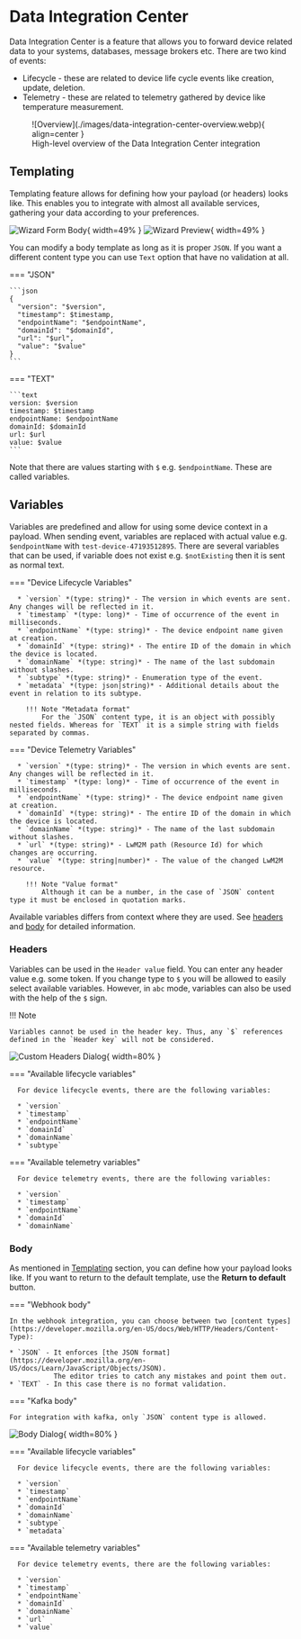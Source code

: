 # Data Integration Center

Data Integration Center is a feature that allows you to forward device related data to your systems, databases, message
brokers etc. There are two kind of events:

* Lifecycle - these are related to device life cycle events like creation, update, deletion.
* Telemetry - these are related to telemetry gathered by device like temperature measurement.

<figure markdown>
  ![Overview](./images/data-integration-center-overview.webp){ align=center }
  <figcaption>High-level overview of the Data Integration Center integration</figcaption>
</figure>

## Templating

Templating feature allows for defining how your payload (or headers) looks like. This enables you to integrate with
almost all available services, gathering your data according to your preferences.

![Wizard Form Body](./images/wizard-form-body.webp){ width=49% } ![Wizard Preview](./images/wizard-preview.webp){ width=49% }

You can modify a body template as long as it is proper `JSON`. If you want a different content type you can use `Text`
option that have no validation at all.

=== "JSON"

    ```json
    {
      "version": "$version",
      "timestamp": $timestamp,
      "endpointName": "$endpointName",
      "domainId": "$domainId",
      "url": "$url",
      "value": "$value"
    }
    ```

=== "TEXT"

    ```text
    version: $version
    timestamp: $timestamp
    endpointName: $endpointName
    domainId: $domainId
    url: $url
    value: $value
    ```

Note that there are values starting with `$` e.g. `$endpointName`. These are called variables.

## Variables

Variables are predefined and allow for using some device context in a payload. When sending event, variables are replaced 
with actual value e.g. `$endpointName` with `test-device-47193512895`. There are several variables that can be used, if
variable does not exist e.g. `$notExisting` then it is sent as normal text.

=== "Device Lifecycle Variables"

      * `version` *(type: string)* - The version in which events are sent. Any changes will be reflected in it.
      * `timestamp` *(type: long)* - Time of occurrence of the event in milliseconds.
      * `endpointName` *(type: string)* - The device endpoint name given at creation.
      * `domainId` *(type: string)* - The entire ID of the domain in which the device is located.
      * `domainName` *(type: string)* - The name of the last subdomain without slashes.
      * `subtype` *(type: string)* - Enumeration type of the event.
      * `metadata` *(type: json|string)* - Additional details about the event in relation to its subtype.

        !!! Note "Metadata format"
            For the `JSON` content type, it is an object with possibly nested fields. Whereas for `TEXT` it is a simple string with fields separated by commas.

=== "Device Telemetry Variables"

      * `version` *(type: string)* - The version in which events are sent. Any changes will be reflected in it.
      * `timestamp` *(type: long)* - Time of occurrence of the event in milliseconds.
      * `endpointName` *(type: string)* - The device endpoint name given at creation.
      * `domainId` *(type: string)* - The entire ID of the domain in which the device is located.
      * `domainName` *(type: string)* - The name of the last subdomain without slashes.
      * `url` *(type: string)* - LwM2M path (Resource Id) for which changes are occurring.
      * `value` *(type: string|number)* - The value of the changed LwM2M resource. 

        !!! Note "Value format"
            Although it can be a number, in the case of `JSON` content type it must be enclosed in quotation marks.

Available variables differs from context where they are used. See [headers](#headers) and [body](#body) for detailed information.

### Headers

Variables can be used in the `Header value` field. You can
enter any header value e.g. some token. If you change type to `$` you will be allowed to easily select available variables.
However, in `abc` mode, variables can also be used with the help of the `$` sign.

!!! Note

    Variables cannot be used in the header key. Thus, any `$` references defined in the `Header key` will not be considered.

![Custom Headers Dialog](./images/custom-headers-dialog.webp){ width=80% }

=== "Available lifecycle variables"

      For device lifecycle events, there are the following variables:
    
      * `version`
      * `timestamp`
      * `endpointName`
      * `domainId`
      * `domainName`
      * `subtype`

=== "Available telemetry variables"

      For device telemetry events, there are the following variables:
    
      * `version`
      * `timestamp`
      * `endpointName`
      * `domainId`
      * `domainName`

### Body

As mentioned in [Templating](#templating) section, you can define how your payload looks like.
If you want to return to the default template, use the **Return to default** button.

=== "Webhook body"

    In the webhook integration, you can choose between two [content types](https://developer.mozilla.org/en-US/docs/Web/HTTP/Headers/Content-Type):
    
    * `JSON` - It enforces [the JSON format](https://developer.mozilla.org/en-US/docs/Learn/JavaScript/Objects/JSON).
               The editor tries to catch any mistakes and point them out.
    * `TEXT` - In this case there is no format validation.

=== "Kafka body"

    For integration with kafka, only `JSON` content type is allowed.

![Body Dialog](./images/body-dialog.webp){ width=80% }

=== "Available lifecycle variables"

      For device lifecycle events, there are the following variables:
    
      * `version`
      * `timestamp`
      * `endpointName`
      * `domainId`
      * `domainName`
      * `subtype`
      * `metadata`

=== "Available telemetry variables"

      For device telemetry events, there are the following variables:
    
      * `version`
      * `timestamp`
      * `endpointName`
      * `domainId`
      * `domainName`
      * `url`
      * `value`
